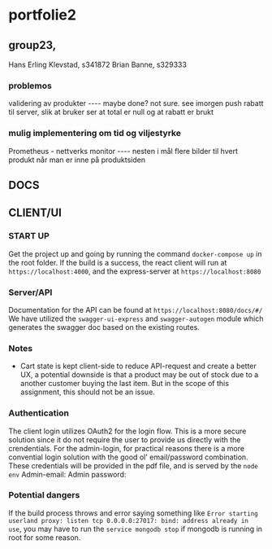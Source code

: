 # portfolie2
## group23,
Hans Erling Klevstad, s341872
Brian Banne, s329333

### problemos
validering av produkter ---- maybe done? not sure. see imorgen
push rabatt til server, slik at bruker ser at total er null og at rabatt er brukt

### mulig implementering om tid og viljestyrke
Prometheus - nettverks monitor ---- nesten i mål
flere bilder til hvert produkt når man er inne på produktsiden


## DOCS

## CLIENT/UI

### START UP

Get the project up and going by running the command `docker-compose up` in the root folder.
If the build is a success, the react client will run at `https://localhost:4000`, and the express-server at `https://localhost:8080`

### Server/API

Documentation for the API can be found at `https://localhost:8080/docs/#/`
We have utilized the `swagger-ui-express` and `swagger-autogen` module which generates the swagger doc based on the existing routes. 


### Notes

- Cart state is kept client-side to reduce API-request and create a better UX, a potential downside is that a product may be out of stock due to a another customer buying the last item. But in the scope of this assignment, this should not be an issue.

### Authentication

The client login utilizes OAuth2 for the login flow. This is a more secure solution since it do not require the user to provide us directly with the crendentials.
For the admin-login, for practical reasons there is a more convential login solution with the good ol' email/password combination. These credentials will be provided in the pdf file, and is served by the `node env`
Admin-email: 
Admin password: 

### Potential dangers

If the build process throws and error saying something like `Error starting userland proxy: listen tcp 0.0.0.0:27017: bind: address already in use`, you may have to run the `service mongodb stop` if mongodb is running in root for some reason.
